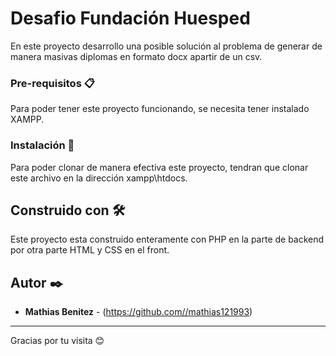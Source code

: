 # Desafio Fundación Huesped

En este proyecto desarrollo una posible solución al problema de generar de manera masivas diplomas en formato docx apartir de un csv.


### Pre-requisitos 📋

Para poder tener este proyecto funcionando, se necesita tener instalado XAMPP.

### Instalación 🔧

Para poder clonar de manera efectiva este proyecto, tendran que clonar este archivo en la dirección xampp\htdocs.

## Construido con 🛠️

Este proyecto esta construido enteramente con PHP en la parte de backend por otra parte HTML y CSS en el front.

## Autor ✒️

* **Mathias Benitez**  - (https://github.com//mathias121993)

---
 Gracias por tu visita  😊
